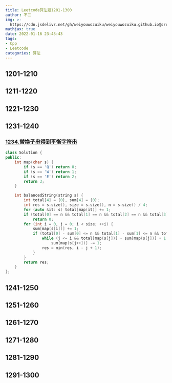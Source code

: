 ```yaml
---
title: Leetcode算法题1201-1300
author: 不二
img: >-
  https://cdn.jsdelivr.net/gh/weiyouwozuiku/weiyouwozuiku.github.io@src/source/_posts/PageImg/算法/Leetcode算法题1201-1300.jpeg
mathjax: true
date: 2022-01-16 23:43:43
tags: 
- Cpp
- Leetcode
categories: 算法
---
```


## 1201-1210
## 1211-1220
## 1221-1230
## 1231-1240

### [1234.替换子串得到平衡字符串](https://leetcode.cn/problems/replace-the-substring-for-balanced-string/description/)

```cpp
class Solution {
public:
    int map(char s) {
        if (s == 'Q') return 0;
        if (s == 'W') return 1;
        if (s == 'E') return 2;
        return 3;
    }

    int balancedString(string s) {
        int total[4] = {0}, sum[4] = {0};
        int res = s.size(), size = s.size(), n = s.size() / 4;
        for (auto &it: s) total[map(it)] += 1;
        if (total[0] == n && total[1] == n && total[2] == n && total[3] == n)
            return 0;
        for (int i = 0, j = 0; i < size; ++i) {
            sum[map(s[i])] += 1;
            if (total[0] - sum[0] <= n && total[1] - sum[1] <= n && total[2] - sum[2] <= n && total[3] - sum[3] <= n) {
                while (j <= i && total[map(s[j])] - sum[map(s[j])] + 1 <= n)
                    sum[map(s[j++])] -= 1;
                res = min(res, i - j + 1);
            }
        }
        return res;
    }
};
```



## 1241-1250

## 1251-1260
## 1261-1270
## 1271-1280
## 1281-1290
## 1291-1300
